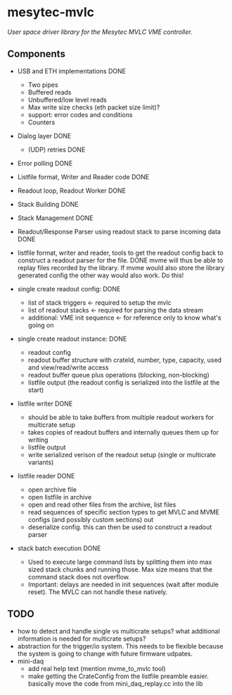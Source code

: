 # mesytec-mvlc

*User space driver library for the Mesytec MVLC VME controller.*

## Components

* USB and ETH implementations DONE
  - Two pipes
  - Buffered reads
  - Unbuffered/low level reads
  - Max write size checks (eth packet size limit)?
  - support: error codes and conditions
  - Counters

* Dialog layer DONE
  - (UDP) retries DONE
* Error polling DONE
* Listfile format, Writer and Reader code DONE
* Readout loop, Readout Worker DONE
* Stack Building DONE
* Stack Management DONE
* Readout/Response Parser using readout stack to parse incoming data DONE
* listfile format, writer and reader, tools to get the readout config back to
  construct a readout parser for the file. DONE
  mvme will thus be able to replay files recorded by the library.
  If mvme would also store the library generated config the other way would
  also work. Do this!

* single create readout config: DONE
  - list of stack triggers          <- required to setup the mvlc
  - list of readout stacks          <- required for parsing the data stream
  - additional: VME init sequence   <- for reference only to know what's going on

* single create readout instance: DONE
  - readout config
  - readout buffer structure with crateId, number, type, capacity, used and view/read/write access
  - readout buffer queue plus operations (blocking, non-blocking)
  - listfile output (the readout config is serialized into the listfile at the start)

* listfile writer DONE
  - should be able to take buffers from multiple readout workers for multicrate setup
  - takes copies of readout buffers and internally queues them up for writing
  - listfile output
  - write serialized verison of the readout setup (single or multicrate variants)

* listfile reader  DONE
  - open archive file
  - open listfile in archive
  - open and read other files from the archive, list files
  - read sequences of specific section types to get MVLC and MVME
    configs (and possibly custom sections) out
  - deserialize config. this can then be used to construct a readout parser

* stack batch execution DONE
  - Used to execute large command lists by splitting them into max sized stack
    chunks and running those. Max size means that the command stack does not
    overflow.
  - Important: delays are needed in init sequences (wait after module reset).
    The MVLC can not handle these natively.

## TODO
* how to detect and handle single vs multicrate setups? what additional
  information is needed for multicrate setups?
* abstraction for the trigger/io system. This needs to be flexible because the
  system is going to change with future firmware udpates.
* mini-daq
  - add real help text (mention mvme_to_mvlc tool)
  - make getting the CrateConfig from the listfile preamble easier. basically
    move the code from mini_daq_replay.cc into the lib
